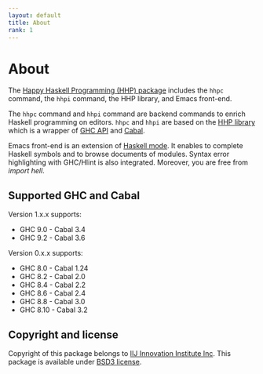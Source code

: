 ```yaml
---
layout: default
title: About
rank: 1
---
```


# About

The [Happy Haskell Programming (HHP) package](http://hackage.haskell.org/package/happy-haskell-programming) includes the `hhpc` command, the `hhpi` command, the HHP library, and Emacs front-end.

The `hhpc` command and `hhpi` command are backend commands to enrich Haskell programming on editors.
`hhpc` and `hhpi` are based on the [HHP library](http://hackage.haskell.org/packages/archive/hhp/latest/doc/html/Hhp.html)
which is a wrapper of [GHC API](https://downloads.haskell.org/~ghc/latest/docs/html/) and [Cabal](http://hackage.haskell.org/package/Cabal).

Emacs front-end is an extension of [Haskell mode](https://github.com/haskell/haskell-mode). It enables to complete Haskell symbols and to browse documents of modules. Syntax error highlighting with GHC/Hlint is also integrated. Moreover, you are free from _import hell_.

## Supported GHC and Cabal

Version 1.x.x supports:

- GHC 9.0 - Cabal 3.4
- GHC 9.2 - Cabal 3.6

Version 0.x.x supports:

- GHC 8.0 - Cabal 1.24
- GHC 8.2 - Cabal 2.0
- GHC 8.4 - Cabal 2.2
- GHC 8.6 - Cabal 2.4
- GHC 8.8 - Cabal 3.0
- GHC 8.10 - Cabal 3.2

## Copyright and license

Copyright of this package belongs to [IIJ Innovation Institute Inc](http://www.iij-ii.co.jp/en/).
This package is available under [BSD3 license](LICENSE).
